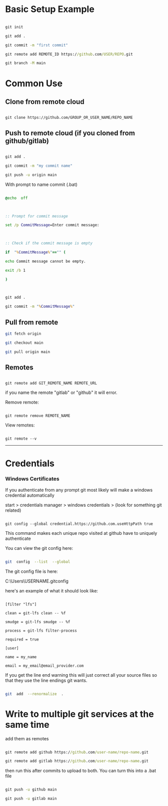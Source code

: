 
# Basic Setup Example

  

``` bat

git init

git add .

git commit -m "first commit"

git remote add REMOTE_ID https://github.com/USER/REPO.git

git branch -M main

```

  

# Common Use

  

## Clone from remote cloud

  

```

git clone https://github.com/GROUP_OR_USER_NAME/REPO_NAME

```

  

## Push to remote cloud (if you cloned from github/gitlab)

  

``` bat

git add .

git commit -m "my commit name"

git push -u origin main

```

  

With prompt to name commit (.bat)

  

``` bat

@echo  off

  

:: Prompt for commit message

set /p CommitMessage=Enter commit message:

  

:: Check if the commit message is empty

if  "%CommitMessage%"=="" (

echo Commit message cannot be empty.

exit /b 1

)

  

git add .

git commit -m "%CommitMessage%"

```
## Pull from remote

  ``` bash
git fetch origin

git checkout main

git pull origin main
```

## Remotes

  

```

git remote add GIT_REMOTE_NAME REMOTE_URL

```

  

if you name the remote "gitlab" or "github" it will error.

  

Remove remote:

```

git remote remove REMOTE_NAME

```

  

View remotes:

```

git remote --v

```

  

---

# Credentials

  
  

### Windows Certificates

If you authenticate from any prompt git most likely will make a windows credential automatically

start > credentials manager > windows credentials > (look for something git related)

  

```text

git config --global credential.https://github.com.useHttpPath true

```

This command makes each unique repo visited at github have to uniquely authenticate

  

You can view the git config here:

``` sh

git  config  --list  --global

```

  

The git config file is here:

C:\Users\USERNAME\.gitconfig

  

here's an example of what it should look like:

  

```text

[filter "lfs"]

clean = git-lfs clean -- %f

smudge = git-lfs smudge -- %f

process = git-lfs filter-process

required = true

[user]

name = my_name

email = my_email@email_provider.com

```

  
  

If you get the line end warning this will just correct all your source files so that they use the line endings git wants.

  

``` sh

git  add  --renormalize  .

```

  
  

# Write to multiple git services at the same time

  

add them as remotes

  

``` bat

git remote add github https://github.com/user-name/repo-name.git

git remote add gitlab https://github.com/user-name/repo-name.git

```

  

then run this after commits to upload to both. You can turn this into a .bat file

  

``` bat

git push -u github main

git push -u gitlab main

```